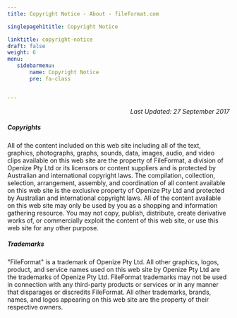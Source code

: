```yaml
---
title: Copyright Notice - About - fileformat.com

singlepageh1title: Copyright Notice

linktitle: copyright-notice
draft: false
weight: 6
menu:
   sidebarmenu: 
       name: Copyright Notice
       pre: fa-class


---
```



<div class="box1">
<p style="text-align: right;"><em>Last Updated: </em><i>27 September 2017</i></p>
<h5>Copyrights</h5>
<p>All of the content included on this web site including all of the text, graphics, photographs, graphs, sounds, data, images, audio, and video clips available on this web site are the property of FileFormat, a division of Openize Pty Ltd or its licensors or content suppliers and is protected by Australian and international copyright laws. The compilation, collection, selection, arrangement, assembly, and coordination of all content available on this web site is the exclusive property of Openize Pty Ltd and protected by Australian and international copyright laws. All of the content available on this web site may only be used by you as a shopping and information gathering resource. You may not copy, publish, distribute, create derivative works of, or commercially exploit the content of this web site, or use this web site for any other purpose.</p>
</div>
<div class="box1">
<h5>Trademarks</h5>
<p>"FileFormat" is a trademark of Openize Pty Ltd. All other graphics, logos, product, and service names used on this web site by Openize Pty Ltd are the trademarks of Openize Pty Ltd. FileFormat trademarks may not be used in connection with any third-party products or services or in any manner that disparages or discredits FileFormat. All other trademarks, brands, names, and logos appearing on this web site are the property of their respective owners.</p>
</div>
